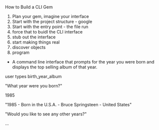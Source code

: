 How to Build a CLI Gem

1. Plan your gem, imagine your interface
2. Start with the project structure - google
3. Start with the entry point - the file run
4. force that to buidl the CLI interface
5. stub out the interface
6. start making things real
7. discover objects
8. program

- A command line interface that prompts for the year you were born and displays the top selling album of that year.

user types birth_year_album

"What year were you born?"

1985

"1985 - Born in the U.S.A. - Bruce Springsteen - United States"

"Would you like to see any other years?"

...